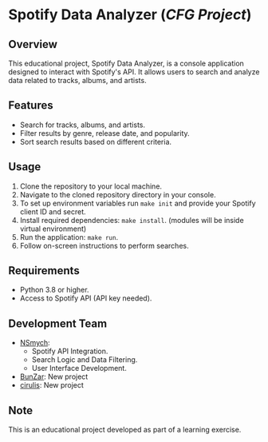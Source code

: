 # Spotify Data Analyzer (*CFG Project*)

## Overview
This educational project, Spotify Data Analyzer, is a console application designed to interact with Spotify's API. It allows users to search and analyze data related to tracks, albums, and artists.

## Features
- Search for tracks, albums, and artists.
- Filter results by genre, release date, and popularity.
- Sort search results based on different criteria.

## Usage
1. Clone the repository to your local machine.
2. Navigate to the cloned repository directory in your console.
3. To set up environment variables run `make init` and provide your Spotify client ID and secret.
4. Install required dependencies: `make install`. (modules will be inside virtual environment)
5. Run the application: `make run`.
6. Follow on-screen instructions to perform searches.

## Requirements
- Python 3.8 or higher.
- Access to Spotify API (API key needed).

## Development Team
- [NSmych](https://github.com/NSmych):
  - Spotify API Integration.
  - Search Logic and Data Filtering.
  - User Interface Development.
- [BunZar](https://github.com/BunZar): New project
- [cirulis](https://github.com/cirulis): New project

## Note
This is an educational project developed as part of a learning exercise.
